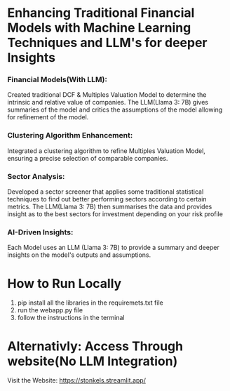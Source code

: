# Enhancing Traditional Financial Models with Machine Learning Techniques and LLM's for deeper Insights

### Financial Models(With LLM): 
Created traditional DCF & Multiples Valuation Model to determine the intrinsic and relative value of companies. The LLM(Llama 3: 7B) gives summaries of the model and critics the assumptions of the model allowing for refinement of the model.

### Clustering Algorithm Enhancement: 
Integrated a clustering algorithm to refine Multiples Valuation Model, ensuring a precise selection of comparable companies.

### Sector Analysis: 
Developed a sector screener that applies some traditional statistical techniques to find out better performing sectors according to certain metrics. The LLM(Llama 3: 7B) then summarises the data and provides insight as to the best sectors for investment depending on your risk profile

### AI-Driven Insights: 
Each Model uses an LLM (Llama 3: 7B) to provide a summary and deeper insights on the model's outputs and assumptions.

# How to Run Locally
1. pip install all the libraries in the requiremets.txt file
2. run the webapp.py file
3. follow the instructions in the terminal
# Alternativly: Access Through website(No LLM Integration)
Visit the Website: https://stonkels.streamlit.app/
